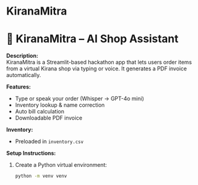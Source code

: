 # KiranaMitra
# 🛒 KiranaMitra – AI Shop Assistant

**Description:**  
KiranaMitra is a Streamlit-based hackathon app that lets users order items from a virtual Kirana shop via typing or voice. It generates a PDF invoice automatically.

**Features:**
- Type or speak your order (Whisper → GPT-4o mini)
- Inventory lookup & name correction
- Auto bill calculation
- Downloadable PDF invoice

**Inventory:**
- Preloaded in `inventory.csv`

**Setup Instructions:**
1. Create a Python virtual environment:
   ```bash
   python -m venv venv
